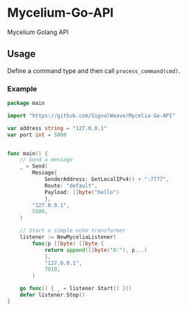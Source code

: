 # Mycelium-Go-API
Mycelium Golang API

## Usage

Define a command type and then call `process_command(cmd)`.

### Example

```go
package main

import "https://github.com/SignalWeave/Mycelia-Go-API"

var address string = "127.0.0.1"
var port int = 5000


func main() {
    // Send a message
    _ = Send(
        Message{
            SenderAddress: GetLocalIPv4() + ":7777",
            Route: "default",
            Payload: []byte("hello")
            },
        "127.0.0.1",
        5500,
    )

    // Start a simple echo transformer
    listener := NewMyceliaListener(
        func(p []byte) []byte {
            return append([]byte("X:"), p...)
            },
            "127.0.0.1",
            7010,
        )

    go func() { _ = listener.Start() }()
    defer listener.Stop()
}
```
